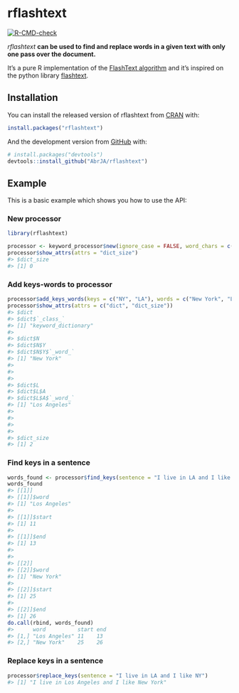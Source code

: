 
<!-- README.md is generated from README.Rmd. Please edit that file -->

# rflashtext

<!-- badges: start -->

[![R-CMD-check](https://github.com/AbrJA/rflashtext/workflows/R-CMD-check/badge.svg)](https://github.com/AbrJA/rflashtext/actions)
<!-- badges: end -->

*rflashtext* **can be used to find and replace words in a given text
with only one pass over the document.**

It’s a pure R implementation of the [FlashText
algorithm](https://arxiv.org/abs/1711.00046) and it’s inspired on the
python library [flashtext](https://github.com/vi3k6i5/flashtext).

## Installation

You can install the released version of rflashtext from
[CRAN](https://CRAN.R-project.org) with:

``` r
install.packages("rflashtext")
```

And the development version from
[GitHub](https://github.com/AbrJA/rflashtext) with:

``` r
# install.packages("devtools")
devtools::install_github("AbrJA/rflashtext")
```

## Example

This is a basic example which shows you how to use the API:

### New processor

``` r
library(rflashtext)

processor <- keyword_processor$new(ignore_case = FALSE, word_chars = c(letters, LETTERS))
processor$show_attrs(attrs = "dict_size")
#> $dict_size
#> [1] 0
```

### Add keys-words to processor

``` r
processor$add_keys_words(keys = c("NY", "LA"), words = c("New York", "Los Angeles"))
processor$show_attrs(attrs = c("dict", "dict_size"))
#> $dict
#> $dict$`_class_`
#> [1] "keyword_dictionary"
#> 
#> $dict$N
#> $dict$N$Y
#> $dict$N$Y$`_word_`
#> [1] "New York"
#> 
#> 
#> 
#> $dict$L
#> $dict$L$A
#> $dict$L$A$`_word_`
#> [1] "Los Angeles"
#> 
#> 
#> 
#> 
#> $dict_size
#> [1] 2
```

### Find keys in a sentence

``` r
words_found <- processor$find_keys(sentence = "I live in LA and I like NY")
words_found
#> [[1]]
#> [[1]]$word
#> [1] "Los Angeles"
#> 
#> [[1]]$start
#> [1] 11
#> 
#> [[1]]$end
#> [1] 13
#> 
#> 
#> [[2]]
#> [[2]]$word
#> [1] "New York"
#> 
#> [[2]]$start
#> [1] 25
#> 
#> [[2]]$end
#> [1] 26
do.call(rbind, words_found)
#>      word          start end
#> [1,] "Los Angeles" 11    13 
#> [2,] "New York"    25    26
```

### Replace keys in a sentence

``` r
processor$replace_keys(sentence = "I live in LA and I like NY")
#> [1] "I live in Los Angeles and I like New York"
```
